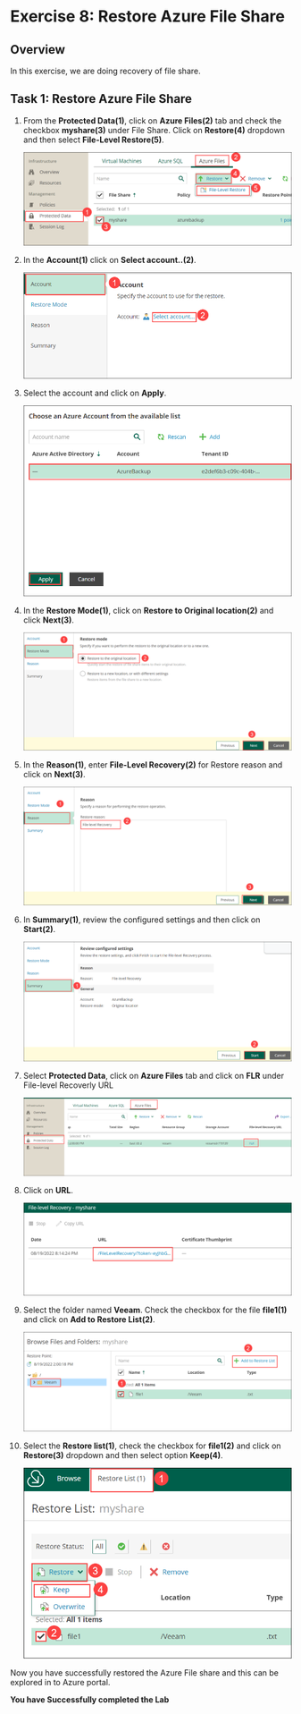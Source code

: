 # Exercise 8: Restore Azure File Share

## Overview

In this exercise, we are doing recovery of file share.

## Task 1: Restore Azure File Share

1. From the **Protected Data(1)**, click on **Azure Files(2)** tab and check the checkbox **myshare(3)** under File Share. Click on **Restore(4)** dropdown and then select **File-Level Restore(5)**.
   
   ![veeam265](./images/veeam265.png)

2. In the **Account(1)** click on **Select account..(2)**.
   
   ![veeam266](./images/veeam266.png)

3. Select the account and click on **Apply**.
  
   ![veeam267](./images/veeam267.png)

4. In the **Restore Mode(1)**, click on **Restore to Original location(2)** and click **Next(3)**.
   
   ![veeam276](./images/veeam276.png)

5. In the **Reason(1)**, enter **File-Level Recovery(2)** for Restore reason and click on **Next(3)**.
   
   ![veeam277](./images/veeam277.png)

6. In **Summary(1)**, review the configured settings and then click on **Start(2)**.
   
   ![veeam271](./images/veeam271.png)

7. Select **Protected Data**, click on **Azure Files** tab and click on **FLR** under File-level Recoverly URL
   
   ![veeam272](./images/veeam272.png)

8. Click on **URL**.
   
   ![veeam273](./images/veeam273.png)

9. Select the folder named **Veeam**. Check the checkbox for the file **file1(1)** and click on **Add to Restore List(2)**.
   
   ![veeam274](./images/veeam274_new.png)

10. Select the **Restore list(1)**, check the checkbox for **file1(2)** and click on **Restore(3)** dropdown and then select option **Keep(4)**.
    
    ![veeam275](./images/veeam275.png)

Now you have successfully restored the Azure File share and this can be explored in to Azure portal.


**You have Successfully completed the Lab**

